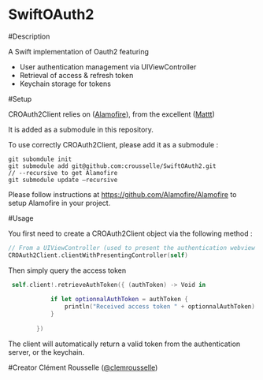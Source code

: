 SwiftOAuth2
===========

#Description

A Swift implementation of Oauth2 featuring 

- User authentication management via UIViewController
- Retrieval of access & refresh token
- Keychain storage for tokens

#Setup

CROAuth2Client relies on ([Alamofire](https://github.com/Alamofire/Alamofire)), from the excellent ([Mattt](https://github.com/mattt))

It is added as a submodule in this repository.

To use correctly CROAuth2Client, please add it as a submodule :

```
git subomdule init 
git submodule add git@github.com:crousselle/SwiftOAuth2.git 
// --recursive to get Alamofire
git submodule update —recursive
```
Please follow instructions at https://github.com/Alamofire/Alamofire to setup Alamofire in your project.

#Usage 

You first need to create a CROAuth2Client object via the following method :

```swift
// From a UIViewController (used to present the authentication webview if necessary)
CROAuth2Client.clientWithPresentingController(self)
```

Then simply  query the access token 

```swift
 self.client!.retrieveAuthToken({ (authToken) -> Void in
            
            if let optionnalAuthToken = authToken {
                println("Received access token " + optionnalAuthToken)
            }
            
        })
```
The client will automatically return a valid token from the authentication server, or the keychain.

#Creator 
Clément Rousselle ([@clemrousselle](https://twitter.com/clemrousselle))

